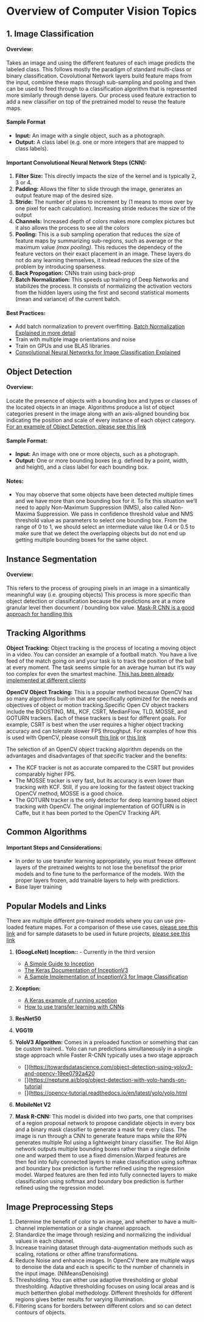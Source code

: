 # Overview of Computer Vision Topics

## 1. Image Classification

#### Overview:
 
Takes an image and using the different features of each image predicts the labeled class.  This follows mostly the paradigm of standard multi-class or binary classification. Covolutional Network layers build feature maps from the input, combine these maps through sub-sampling and pooling and then can be used to feed through to a classification algorithm that is represented more similarly through dense layers.  Our process used feature extraction to add a new classifier on top of the pretrained model to reuse the feature maps.

#### Sample Format

- **Input:** An image with a single object, such as a photograph.
- **Output:** A class label (e.g. one or more integers that are mapped to class labels).

#### Important Convolutional Neural Network Steps (CNN):

1. **Filter Size:** This directly impacts the size of the kernel and is typically 2, 3 or 4.
2. **Padding:** Allows the filter to slide through the image, generates an output feature map of the desired size.
3. **Stride:** The number of pixes to increment by (1 means to move over by one pixel for each calculation).  Increasing stride reduces the size of the output
4. **Channels:**  Increased depth of colors makes more complex pictures but it also allows the process to see all the colors 
5. **Pooling:** This is a sub sampling operation that reduces the size of feature maps by summarizing sub-regions, such as average or the maximum value *(max pooling)*.  This reduces the dependecy of the feature vectors on their exact placement in an image.  These layers do not do any learning themselves, it instead reduces the size of the problem by introducing sparseness.
6. **Back Propogation:** CNNs train using back-prop 
7. **Batch Normalization:** This speeds up training of Deep Networks and stabilizes the process.  It consists of normalizing the activation vectors from the hidden layers using the first and second statistical moments (mean and variance) of the current batch.

#### Best Practices:

- Add batch normalization to prevent overfitting. [Batch Normalization Explained in more detail](https://towardsdatascience.com/batch-normalization-in-3-levels-of-understanding-14c2da90a338)
- Train with multiple image orientations and noise
- Train on GPUs and use BLAS libraries
- [Convolutional Neural Networks for Image Classification Explained](https://www.analyticsvidhya.com/blog/2021/08/image-classification-using-cnn-understanding-computer-vision/)

## Object Detection

#### Overview: 

Locate the presence of objects with a bounding box and types or classes of the located objects in an image.  Algorithms produce a list of object categories present in the image along with an axis-aligned bounding box indicating the position and scale of every instance of each object category. [For an example of Object Detection, please see this link](https://machinelearningmastery.com/object-recognition-with-deep-learning/)

#### Sample Format:

- **Input:** An image with one or more objects, such as a photograph.
- **Output:** One or more bounding boxes (e.g. defined by a point, width, and height), and a class label for each bounding box.

#### Notes:

- You may observe that some objects have been detected multiple times and we have more than one bounding box for it. To fix this situation we’ll need to apply Non-Maximum Suppression (NMS), also called Non-Maxima Suppression. We pass in confidence threshold value and NMS threshold value as parameters to select one bounding box. From the range of 0 to 1, we should select an intermediate value like 0.4 or 0.5 to make sure that we detect the overlapping objects but do not end up getting multiple bounding boxes for the same object.

## Instance Segmentation 

#### Overview: 

This refers to the process of grouping pixels in an image in a simantically meaningful way (i.e. grouping objects) This process
is more specific than object detection or classification because the predictions are at a more granular level then document / bounding box
value. [Mask-R CNN is a good approach for handling this](https://towardsdatascience.com/computer-vision-instance-segmentation-with-mask-r-cnn-7983502fcad1)


## Tracking Algorithms 

**Object Tracking:** Object tracking is the process of locating a moving object in a video. You can consider an example of a football match. You have a live feed of the match going on and your task is to track the position of the ball at every moment. The task seems simple for an average human but it’s way too complex for even the smartest machine. [This has been already implemented at different clients](https://viso.ai/deep-learning/object-tracking/)

**OpenCV Object Tracking:**  This is a popular method because OpenCV has so many algorithms built-in that are specifically optimized for the needs and objectives of object or motion tracking.Specific Open CV object trackers include the BOOSTING, MIL, KCF, CSRT, MedianFlow, TLD, MOSSE, and GOTURN trackers. Each of these trackers is best for different goals. For example, CSRT is best when the user requires a higher object tracking accuracy and can tolerate slower FPS throughput. For examples of how this is used with OpenCV, please consult [this link](https://pyimagesearch.com/2018/07/30/opencv-object-tracking/) or [this link](https://www.analyticsvidhya.com/blog/2021/08/getting-started-with-object-tracking-using-opencv/)

The selection of an OpenCV object tracking algorithm depends on the advantages and disadvantages of that specific tracker and the benefits:
- The KCF tracker is not as accurate compared to the CSRT but provides comparably higher FPS.
- The MOSSE tracker is very fast, but its accuracy is even lower than tracking with KCF. Still, if you are looking for the fastest object tracking OpenCV method, MOSSE is a good choice.
- The GOTURN tracker is the only detector for deep learning based object tracking with OpenCV. The original implementation of GOTURN is in Caffe, but it has been ported to the OpenCV Tracking API.


## Common Algorithms 

#### Important Steps and Considerations:
- In order to use transfer learning appropriately, you must freeze different layers of the pretrained weights to not lose the benefitsof the prior models and to fine tune to the performance of the models.  With the proper layers frozen, add trainable layers to help with predictiors.
- Base layer training

## Popular Models and Links

There are multiple different pre-trained models where you can use pre-loaded feature mapes.  For a comparison of these use cases, [please see this link](https://analyticsindiamag.com/a-comparison-of-4-popular-transfer-learning-models/) and for sample datasets to be used in future projects, [please see this link](https://towardsai.net/p/computer-vision/50-object-detection-datasets-from-different-industry-domains)

1. **(GoogLeNet) Inception::** - Currently in the third version
    - [A Simple Guide to Inception](https://towardsdatascience.com/a-simple-guide-to-the-versions-of-the-inception-network-7fc52b863202)
    - [The Keras Documentation of InceptionV3](https://www.tensorflow.org/api_docs/python/tf/keras/applications/inception_v3/InceptionV3)
    - [A Sample Implementation of InceptionV3 for Image Classification](https://medium.com/analytics-vidhya/transfer-learning-using-inception-v3-for-image-classification-86700411251b)

2. **Xception:**
    - [A Keras example of running xception](https://neptune.ai/blog/transfer-learning-guide-examples-for-images-and-text-in-keras)
    - [How to use transfer learning with CNNs](https://machinelearningmastery.com/how-to-use-transfer-learning-when-developing-convolutional-neural-network-models/)
3. **ResNet50**
4. **VGG19**
5. **YoloV3 Algorithm:** Comes in a preloaded function or something that can be custom trained.. Yolo can run predictions simultaneously in a single stage approach while Faster R-CNN typically uses a two stage approach
    - [](https://towardsdatascience.com/object-detection-using-yolov3-and-opencv-19ee0792a420
    - [](https://neptune.ai/blog/object-detection-with-yolo-hands-on-tutorial
    - [](https://opencv-tutorial.readthedocs.io/en/latest/yolo/yolo.html
6. **MobileNet V2**
7. **Mask R-CNN:** This model is divided into two parts, one that comprises of a region proposal network to propose candidate objects in every box and a binary mask classifier to generate a mask for every class.  The image is run through a CNN to generate feature maps while the RPN generates multiple RoI using a lightweight binary classifier.  The RoI Align network outputs multiple bounding boxes rather than a single definite one and warped them to use a fixed dimension.Warped features are then fed into fully connected layers to make classification using softmax and boundary box prediction is further refined using the regression model. Warped features are then fed into fully connected layers to make classification using softmax and boundary box prediction is further refined using the regression model.

## Image Preprocessing Steps

1. Determine the benefit of color to an image, and whether to have a multi-channel implementation or a single channel approach.
2. Standardize the image through resizing and normalizing the individual values in each channel.
3. Increase training dataset through data-augmentation methods such as scaling, rotations or other affine transformations.
4. Reduce Noise and enhance images. In OpenCV there are multiple ways to denoise the data and each is specific to the number of channels in the input image. (NlMeansDenoising)
5. Thresholding. You can either use adaptive thresholding or global thresholding.  Adaptive thresholding focuses on using local areas and is much betterthen global methedology.  Different thresholds for different regions gives better results for varying illumination.
6. Filtering scans for borders between different colors and so can detect contours of objects.
